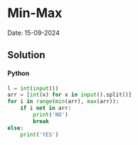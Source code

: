 
# Min-Max

Date: 15-09-2024

## Solution
#### Python
```python
l = int(input())
arr = [int(x) for x in input().split()]
for i in range(min(arr), max(arr)):
    if i not in arr:
        print('NO')
        break
else:
    print('YES')
```
        